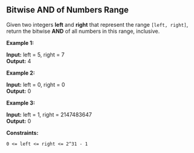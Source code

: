 ## Bitwise AND of Numbers Range

Given two integers __left__ and __right__ that represent the range ``[left, right]``, return the bitwise __AND__ of all numbers in this range, inclusive.

 

**Example 1:**

**Input:** left = 5, right = 7 <br>
**Output:** 4

**Example 2:**

**Input:** left = 0, right = 0 <br>
**Output:** 0

**Example 3:**

**Input:** left = 1, right = 2147483647 <br>
**Output:** 0
 

**Constraints:**

``0 <= left <= right <= 2^31 - 1``